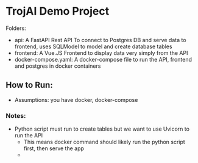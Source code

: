 # TrojAI Demo Project

Folders:
- api: A FastAPI Rest API To connect to Postgres DB and serve data to frontend, uses SQLModel to model and create database tables
- frontend: A Vue.JS Frontend to display data very simply from the API 
- docker-compose.yaml: A docker-compose file to run the API, frontend and postgres in docker containers

## How to Run:
- Assumptions: you have docker, docker-compose

### Notes:
- Python script must run to create tables but we want to use Uvicorn to run the API 
  - This means docker command should likely run the python script first, then serve the app
  - 